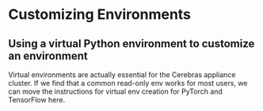 # Customizing Environments

## Using a virtual Python environment to customize an environment

Virtual environments are actually essential for the Cerebras appliance cluster. If we find that a common read-only env works for most users, we can move the instructions for virtual env creation for PyTorch and TensorFlow here.
